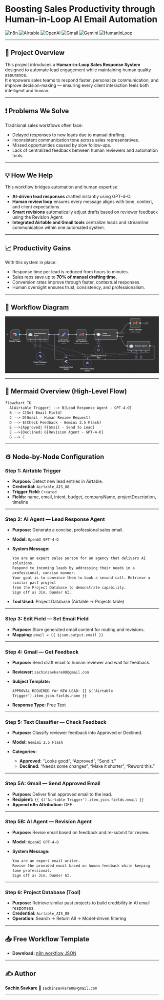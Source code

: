 # Boosting Sales Productivity through Human-in-Loop AI Email Automation

![n8n](https://img.shields.io/badge/Automation-n8n-orange?style=for-the-badge)
![Airtable](https://img.shields.io/badge/Database-Airtable-blue?style=for-the-badge)
![OpenAI](https://img.shields.io/badge/Model-GPT--4--O-green?style=for-the-badge)
![Gmail](https://img.shields.io/badge/Integration-Gmail-red?style=for-the-badge)
![Gemini](https://img.shields.io/badge/Classifier-Gemini--2.5--Flash-yellow?style=for-the-badge)
![HumanInLoop](https://img.shields.io/badge/System-Human--in--Loop-black?style=for-the-badge)

---

## 🌟 **Project Overview**

This project introduces a **Human-in-Loop Sales Response System** designed to automate lead engagement while maintaining human quality assurance.  
It empowers sales teams to respond faster, personalize communication, and improve decision-making — ensuring every client interaction feels both intelligent and human.

---

## ❗ **Problems We Solve**

Traditional sales workflows often face:
- Delayed responses to new leads due to manual drafting.
- Inconsistent communication tone across sales representatives.
- Missed opportunities caused by slow follow-ups.
- Lack of centralized feedback between human reviewers and automation tools.

---

## 💡 **How We Help**

This workflow bridges automation and human expertise:
- **AI-driven lead responses** drafted instantly using GPT-4-O.  
- **Human review loop** ensures every message aligns with tone, context, and client expectations.  
- **Smart revisions** automatically adjust drafts based on reviewer feedback using the Revision Agent.  
- **Integrated Airtable and Gmail tools** centralize leads and streamline communication within one automated system.

---

## 📈 **Productivity Gains**

With this system in place:
- Response time per lead is reduced from hours to minutes.  
- Sales reps save up to **70% of manual drafting time**.  
- Conversion rates improve through faster, contextual responses.  
- Human oversight ensures trust, consistency, and professionalism.

---

## 🧭 **Workflow Diagram**

![Workflow Diagram](https://github.com/SachinSavkare/HIL-Sales-Team-n8n/blob/main/21.%20HIL%20Sales%20Team.JPG)

---

## 🧩 **Mermaid Overview (High-Level Flow)**

```mermaid
flowchart TD
  A[Airtable Trigger] --> B[Lead Response Agent - GPT-4-O]
  B --> C[Set Email Field]
  C --> D[Gmail - Human Review Request]
  D --> E[Check Feedback - Gemini 2.5 Flash]
  E -->|Approved| F[Gmail - Send to Lead]
  E -->|Declined| G[Revision Agent - GPT-4-O]
  G --> C
````

---

## ⚙️ **Node-by-Node Configuration**

### **Step 1: Airtable Trigger**

* **Purpose:** Detect new lead entries in Airtable.
* **Credential:** `Airtable_AIS_08`
* **Trigger Field:** `Created`
* **Fields:** name, email, intent, budget, companyName, projectDescription, timeline

---

### **Step 2: AI Agent — Lead Response Agent**

* **Purpose:** Generate a concise, professional sales email.
* **Model:** `OpenAI GPT-4-O`
* **System Message:**

  ```
  You are an expert sales person for an agency that delivers AI solutions. 
  Respond to incoming leads by addressing their needs in a professional, concise manner.
  Your goal is to convince them to book a second call. Retrieve a similar past project 
  from the Project Database to demonstrate capability. 
  Sign off as Jim, Dunder AI.
  ```
* **Tool Used:** Project Database (Airtable → Projects table)

---

### **Step 3: Edit Field — Set Email Field**

* **Purpose:** Store generated email content for routing and revisions.
* **Mapping:** `email = {{ $json.output.email }}`

---

### **Step 4: Gmail — Get Feedback**

* **Purpose:** Send draft email to human reviewer and wait for feedback.
* **Reviewer:** `sachinsavkare08@gmail.com`
* **Subject Template:**

  ```
  APPROVAL REQUIRED for NEW LEAD: {{ $('Airtable Trigger').item.json.fields.name }}
  ```
* **Response Type:** Free Text

---

### **Step 5: Text Classifier — Check Feedback**

* **Purpose:** Classify reviewer feedback into Approved or Declined.
* **Model:** `Gemini 2.5 Flash`
* **Categories:**

  * **Approved:** “Looks good”, “Approved”, “Send it.”
  * **Declined:** “Needs some changes”, “Make it shorter”, “Reword this.”

---

### **Step 5A: Gmail — Send Approved Email**

* **Purpose:** Deliver final approved email to the lead.
* **Recipient:** `{{ $('Airtable Trigger').item.json.fields.email }}`
* **Append n8n Attribution:** OFF

---

### **Step 5B: AI Agent — Revision Agent**

* **Purpose:** Revise email based on feedback and re-submit for review.
* **Model:** `OpenAI GPT-4-O`
* **System Message:**

  ```
  You are an expert email writer. 
  Revise the provided email based on human feedback while keeping tone professional.
  Sign off as Jim, Dunder AI.
  ```

---

### **Step 6: Project Database (Tool)**

* **Purpose:** Retrieve similar past projects to build credibility in AI email responses.
* **Credential:** `Airtable_AIS_08`
* **Operation:** Search → Return All → Model-driven filtering

---

## 📥 **Free Workflow Template**

* **Download:** [n8n workflow JSON](https://github.com/SachinSavkare/HIL-Sales-Team-n8n/blob/main/21.%20Human%20in%20Loop%20Sales%20Team.json)

---

## ✍️ **Author**

**Sachin Savkare**
📧 `sachinsavkare08@gmail.com`

---
